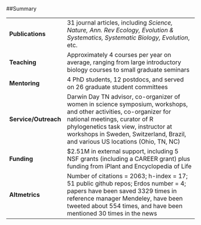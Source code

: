 

##Summary

 


|                     |                                                                                                                                                                                                                                                                              |
|:--------------------|:-----------------------------------------------------------------------------------------------------------------------------------------------------------------------------------------------------------------------------------------------------------------------------|
|**Publications**     |31 journal articles, including *Science, Nature, Ann. Rev Ecology, Evolution & Systematics, Systematic Biology, Evolution*, etc.                                                                                                                                              |
|**Teaching**         |Approximately 4 courses per year on average, ranging from large introductory biology courses to small graduate seminars                                                                                                                                                       |
|**Mentoring**        |4 PhD students, 12 postdocs, and served on 26 graduate student committees                                                                                                                                                                                                     |
|**Service/Outreach** |Darwin Day TN advisor, co-organizer of women in science symposium, workshops, and other activities, co-organizer for national meetings, curator of R phylogenetics task view, instructor at workshops in Sweden, Switzerland, Brazil, and various US locations (Ohio, TN, NC) |
|**Funding**          |$2.51M in external support, including 5 NSF grants (including a CAREER grant) plus funding from iPlant and Encyclopedia of Life                                                                                                                                               |
|**Altmetrics**       |Number of citations = 2063; h-index = 17; 51 public github repos; Erdos number = 4; papers have been saved 3329 times in reference manager Mendeley, have been tweeted about 554 times, and have been mentioned 30 times in the news                                          |
